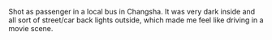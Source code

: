 ---
---
Shot as passenger in a local bus in Changsha. It was very dark inside and all sort of street/car
back lights outside, which made me feel like driving in a movie scene.

